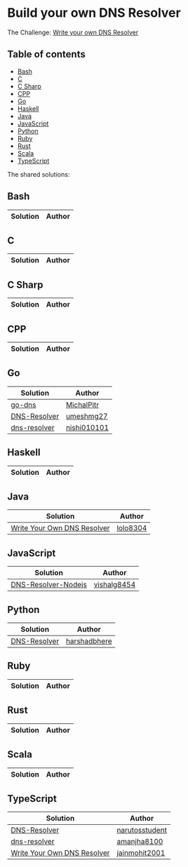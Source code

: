 # Build your own DNS Resolver

The Challenge: [Write your own DNS Resolver](https://codingchallenges.fyi/challenges/challenge-dns-resolver)

## Table of contents
* [Bash](#bash)
* [C](#c)
* [C Sharp](#c-sharp)
* [CPP](#cpp)
* [Go](#go)
* [Haskell](#haskell)
* [Java](#java)
* [JavaScript](#javascript)
* [Python](#python)
* [Ruby](#ruby)
* [Rust](#rust)
* [Scala](#scala)
* [TypeScript](#typescript)

The shared solutions:

## Bash
| Solution | Author |
|----------|--------|

## C
| Solution | Author |
|----------|--------|

## C Sharp
| Solution | Author |
|----------|--------|

## CPP
| Solution | Author |
|----------|--------|

## Go
| Solution | Author |
|----------|--------|
| [go-dns](https://github.com/MichalPitr/go-dns) | [MichalPitr](https://github.com/MichalPitr) |
| [DNS-Resolver](https://github.com/umeshmg27/DNS-Resolver) | [umeshmg27](https://github.com/umeshmg27) |
| [dns-resolver](https://github.com/nishi010101/dns-resolver)  | [nishi010101](https://github.com/nishi010101) |

## Haskell
| Solution | Author |
|----------|--------|

## Java
| Solution | Author |
|----------|--------|
| [Write Your Own DNS Resolver](https://github.com/lolo8304/coding-challenge/tree/main/no-22) | [lolo8304](https://github.com/lolo8304) |

## JavaScript
| Solution | Author |
|----------|--------|
| [DNS-Resolver-Nodejs](https://github.com/vishalg8454/DNS-Resolver-Nodejs/tree/master) | [vishalg8454](https://github.com/vishalg8454) |

## Python
| Solution | Author |
|----------|--------|
| [DNS-Resolver](https://github.com/harshadbhere/DNS-Resolver) | [harshadbhere](https://github.com/harshadbhere) |

## Ruby
| Solution | Author |
|----------|--------|

## Rust
| Solution | Author |
|----------|--------|

## Scala
| Solution | Author |
|----------|--------|

## TypeScript
| Solution | Author |
|----------|--------|
| [DNS-Resolver](https://github.com/narutosstudent/dns-resolver)  | [narutosstudent](https://github.com/narutosstudent) |
| [dns-resolver](https://github.com/amanjha8100/dns-resolver) | [amanjha8100](https://github.com/amanjha8100) |
| [Write Your Own DNS Resolver](https://github.com/jainmohit2001/coding-challenges/tree/master/src/22) | [jainmohit2001](https://github.com/jainmohit2001) |
